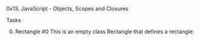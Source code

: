 0x13. JavaScript - Objects, Scopes and Closures

Tasks

0. Rectangle #0
This is an empty class Rectangle that defines a rectangle:
